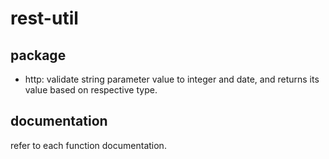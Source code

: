 # rest-util
## package
* http: validate string parameter value to integer and date, and returns its value based on respective type.

## documentation
refer to each function documentation.
